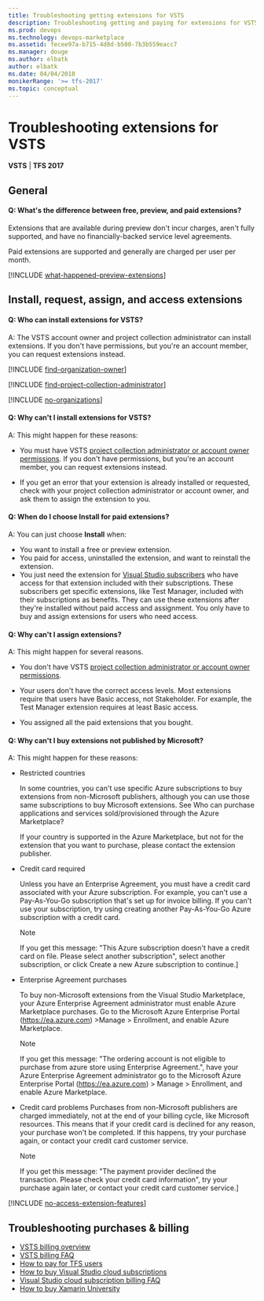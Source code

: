 ```yaml
---
title: Troubleshooting getting extensions for VSTS
description: Troubleshooting getting and paying for extensions for VSTS
ms.prod: devops
ms.technology: devops-marketplace
ms.assetid: fecee97a-b715-4d8d-b500-7b3b559eacc7 
ms.manager: douge
ms.author: elbatk
author: elbatk
ms.date: 04/04/2018
monikerRange: '>= tfs-2017'
ms.topic: conceptual
---
```


# Troubleshooting extensions for VSTS

**VSTS** | **TFS 2017**


## General

<a name="difference"></a>

#### Q: What's the difference between free, preview, and paid extensions? 

Extensions that are available during preview don't incur charges, aren't fully supported, and have no financially-backed service level agreements. 

Paid extensions are supported and generally are charged per user per month.

[!INCLUDE [what-happened-preview-extensions](../_shared/qa-what-happened-preview-extensions.md)]


## Install, request, assign, and access extensions

#### Q: Who can install extensions for VSTS?

A: The VSTS account owner and project collection administrator can install extensions. If you don't have permissions, but you're an account member, 
you can request extensions instead. 

<a name="find-owner"></a>

[!INCLUDE [find-organization-owner](../_shared/qa-find-organization-owner.md)]

[!INCLUDE [find-project-collection-administrator](../_shared/qa-find-project-collection-administrator.md)]

<a name="no-accounts"></a>

[!INCLUDE [no-organizations](../organizations/billing/_shared/qa-no-organizations.md)]

#### Q: Why can't I install extensions for VSTS?

A:	This might happen for these reasons:

<a name="no-permissions"></a>
*	You must have VSTS 
[project collection administrator or account owner permissions](#find-owner). 
If you don't have permissions, but you're an account member, 
you can request extensions instead.

<a name="no-assignment"></a>
*	If you get an error that your extension is already installed or 
requested, check with your project collection administrator 
or account owner, and ask them to assign the extension to you.


<a name="paid-access"></a>
#### Q: When do I choose Install for paid extensions? 

A: You can just choose **Install** when: 

*	You want to install a free or preview extension. 
*	You paid for access, uninstalled the extension, 
and want to reinstall the extension. 
*	You just need the extension for 
[Visual Studio subscribers](https://marketplace.visualstudio.com/subscriptions) 
who have access for that extension included with their subscriptions. 
These subscribers get specific extensions, like Test Manager, 
included with their subscriptions as benefits. They can use 
these extensions after they're installed without paid access 
and assignment. You only have to buy and assign extensions 
for users who need access.

<a name="cant-assign-extensions"></a>
#### Q:	Why can't I assign extensions?

A:	This might happen for several reasons.

*	You don't have VSTS 
[project collection administrator or account owner permissions](#find-owner).

*	Your users don't have the correct access levels. 
Most extensions require that users have Basic access, not Stakeholder.
For example, the Test Manager extension requires at least Basic access.

*	You assigned all the paid extensions that you bought.

#### Q: Why can't I buy extensions not published by Microsoft?

A: This might happen for these reasons:
* Restricted countries

  In some countries, you can't use specific Azure subscriptions to buy extensions from non-Microsoft publishers, although you can use those same subscriptions to buy Microsoft extensions. See Who can purchase applications and services sold/provisioned through the Azure Marketplace?
  
  If your country is supported in the Azure Marketplace, but not for the extension that you want to purchase, please contact the extension publisher.

* Credit card required

  Unless you have an Enterprise Agreement, you must have a credit card associated with your Azure subscription. For example, you can't use a Pay-As-You-Go subscription that's set up for invoice billing.
  If you can't use your subscription, try using creating another Pay-As-You-Go Azure subscription with a credit card.
  >[!NOTE]
  >If you get this message: "This Azure subscription doesn't have a credit card on file. Please select another subscription", select another subscription, or click Create a new Azure subscription to continue.]

* Enterprise Agreement purchases

  To buy non-Microsoft extensions from the Visual Studio Marketplace, your Azure Enterprise Agreement administrator must enable Azure Marketplace purchases. Go to the Microsoft Azure Enterprise Portal (https://ea.azure.com) >Manage > Enrollment, and enable Azure Marketplace.

  >[!NOTE]
  If you get this message: "The ordering account is not eligible to purchase from azure store using Enterprise Agreement.", have your Azure Enterprise Agreement administrator go to the Microsoft Azure Enterprise Portal (https://ea.azure.com) > Manage > Enrollment, and enable Azure Marketplace.

* Credit card problems
  Purchases from non-Microsoft publishers are charged immediately, not at the end of your billing cycle, like Microsoft resources. This means that if your credit card is declined for any reason, your purchase won't be completed. If this happens, try your purchase again, or contact your credit card customer service.

  >[!NOTE] 
  >If you get this message: "The payment provider declined the transaction. Please check your credit card information", try your purchase again later, or contact your credit card customer service.]

<a name="extension-access"></a>

[!INCLUDE [no-access-extension-features](../_shared/qa-no-access-extension-features.md)]

## Troubleshooting purchases & billing

- [VSTS billing overview](../organizations/billing/overview.md)
- [VSTS billing FAQ](../organizations/billing/vsts-billing-faq.md)
- [How to pay for TFS users](../organizations/billing/buy-access-tfs-test-hub.md)
- [How to buy Visual Studio cloud subscriptions](https://docs.microsoft.com/visualstudio/subscriptions/vscloud-overview)
- [Visual Studio cloud subscription billing FAQ](https://docs.microsoft.com/visualstudio/subscriptions/vscloud-billing-faq)
- [How to buy Xamarin University](../organizations/billing/xamarin-univ.md)
